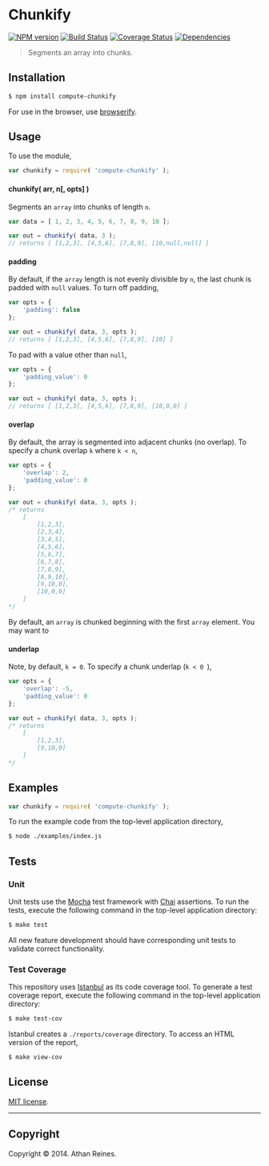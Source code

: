 Chunkify
===
[![NPM version][npm-image]][npm-url] [![Build Status][travis-image]][travis-url] [![Coverage Status][coveralls-image]][coveralls-url] [![Dependencies][dependencies-image]][dependencies-url]

> Segments an array into chunks.


## Installation

``` bash
$ npm install compute-chunkify
```

For use in the browser, use [browserify](https://github.com/substack/node-browserify).


## Usage

To use the module,

``` javascript
var chunkify = require( 'compute-chunkify' );
```

#### chunkify( arr, n[, opts] )

Segments an `array` into chunks of length `n`.

``` javascript
var data = [ 1, 2, 3, 4, 5, 6, 7, 8, 9, 10 ];

var out = chunkify( data, 3 );
// returns [ [1,2,3], [4,5,6], [7,8,9], [10,null,null] ]
```


#### padding

By default, if the `array` length is not evenly divisible by `n`, the last chunk is padded with `null` values. To turn off padding,

``` javascript
var opts = {
	'padding': false
};

var out = chunkify( data, 3, opts );
// returns [ [1,2,3], [4,5,6], [7,8,9], [10] ]
```

To pad with a value other than `null`,

``` javascript
var opts = {
	'padding_value': 0
};

var out = chunkify( data, 3, opts );
// returns [ [1,2,3], [4,5,6], [7,8,9], [10,0,0] ]
```


#### overlap

By default, the array is segmented into adjacent chunks (no overlap). To specify a chunk overlap `k` where `k < n`,

``` javascript
var opts = {
	'overlap': 2,
	'padding_value': 0
};

var out = chunkify( data, 3, opts );
/* returns 
	[
		[1,2,3],
		[2,3,4],
		[3,4,5],
		[4,5,6],
		[5,6,7],
		[6,7,8],
		[7,8,9],
		[8,9,10],
		[9,10,0],
		[10,0,0]
	]
*/
```

By default, an `array` is chunked beginning with the first `array` element. You may want to


#### underlap

Note, by default, `k = 0`. To specify a chunk underlap (`k < 0 `),

``` javascript
var opts = {
	'overlap': -5,
	'padding_value': 0
};

var out = chunkify( data, 3, opts );
/* returns 
	[
		[1,2,3],
		[9,10,0]
	]
*/
```

  




## Examples

``` javascript
var chunkify = require( 'compute-chunkify' );
```

To run the example code from the top-level application directory,

``` bash
$ node ./examples/index.js
```


## Tests

### Unit

Unit tests use the [Mocha](http://visionmedia.github.io/mocha) test framework with [Chai](http://chaijs.com) assertions. To run the tests, execute the following command in the top-level application directory:

``` bash
$ make test
```

All new feature development should have corresponding unit tests to validate correct functionality.


### Test Coverage

This repository uses [Istanbul](https://github.com/gotwarlost/istanbul) as its code coverage tool. To generate a test coverage report, execute the following command in the top-level application directory:

``` bash
$ make test-cov
```

Istanbul creates a `./reports/coverage` directory. To access an HTML version of the report,

``` bash
$ make view-cov
```


## License

[MIT license](http://opensource.org/licenses/MIT). 


---
## Copyright

Copyright &copy; 2014. Athan Reines.


[npm-image]: http://img.shields.io/npm/v/compute-chunkify.svg
[npm-url]: https://npmjs.org/package/compute-chunkify

[travis-image]: http://img.shields.io/travis/compute-io/chunkify/master.svg
[travis-url]: https://travis-ci.org/compute-io/chunkify

[coveralls-image]: https://img.shields.io/coveralls/compute-io/chunkify/master.svg
[coveralls-url]: https://coveralls.io/r/compute-io/chunkify?branch=master

[dependencies-image]: http://img.shields.io/david/compute-io/chunkify.svg
[dependencies-url]: https://david-dm.org/compute-io/chunkify

[dev-dependencies-image]: http://img.shields.io/david/dev/compute-io/chunkify.svg
[dev-dependencies-url]: https://david-dm.org/dev/compute-io/chunkify

[github-issues-image]: http://img.shields.io/github/issues/compute-io/chunkify.svg
[github-issues-url]: https://github.com/compute-io/chunkify/issues
